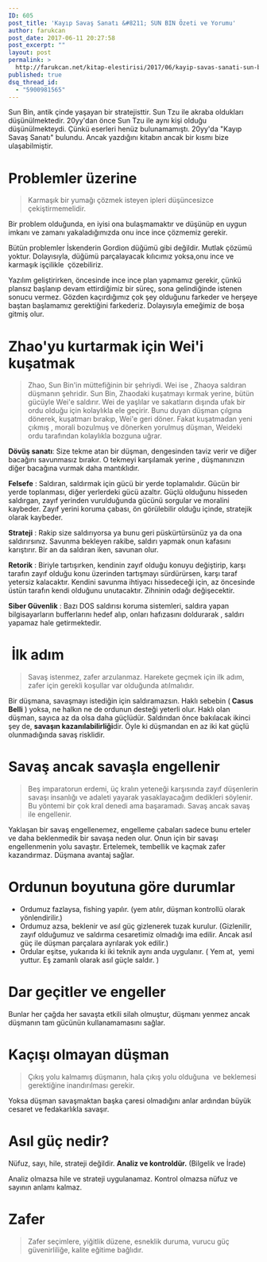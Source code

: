 ```yaml
---
ID: 605
post_title: 'Kayıp Savaş Sanatı &#8211; SUN BIN Özeti ve Yorumu'
author: farukcan
post_date: 2017-06-11 20:27:58
post_excerpt: ""
layout: post
permalink: >
  http://farukcan.net/kitap-elestirisi/2017/06/kayip-savas-sanati-sun-bin-ozeti/
published: true
dsq_thread_id:
  - "5900981565"
---
```

Sun Bin, antik çinde yaşayan bir stratejisttir. Sun Tzu ile akraba oldukları düşünülmektedir. 20yy'dan önce Sun Tzu ile aynı kişi olduğu düşünülmekteydi. Çünkü eserleri henüz bulunamamıştı. 20yy'da "Kayıp Savaş Sanatı" bulundu. Ancak yazdığını kitabın ancak bir kısmı bize ulaşabilmiştir.
<h1>Problemler üzerine</h1>
<blockquote>Karmaşık bir yumağı çözmek isteyen ipleri düşüncesizce çekiştirmemelidir.</blockquote>
Bir problem olduğunda, en iyisi ona bulaşmamaktır ve düşünüp en uygun imkanı ve zamanı yakaladığımızda onu ince ince çözmemiz gerekir.

Bütün problemler İskenderin Gordion düğümü gibi değildir. Mutlak çözümü yoktur. Dolayısıyla, düğümü parçalayacak kılıcımız yoksa,onu ince ve karmaşık işçilikle  çözebiliriz.

Yazılım geliştirirken, öncesinde ince ince plan yapmamız gerekir, çünkü plansız başlanıp devam ettirdiğimiz bir süreç, sona gelindiğinde istenen sonucu vermez. Gözden kaçırdığımız çok şey olduğunu farkeder ve herşeye baştan başlamamız gerektiğini farkederiz. Dolayısıyla emeğimiz de boşa gitmiş olur.
<h1>Zhao'yu kurtarmak için Wei'i kuşatmak</h1>
<blockquote>Zhao, Sun Bin'in müttefiğinin bir şehriydi. Wei ise , Zhaoya saldıran düşmanın şehridir. Sun Bin, Zhaodaki kuşatmayı kırmak yerine, bütün gücüyle Wei'e saldırır. Wei de yaşlılar ve sakatların dışında ufak bir ordu olduğu için kolaylıkla ele geçirir. Bunu duyan düşman çılgına dönerek, kuşatmarı bırakıp, Wei'e geri döner. Fakat kuşatmadan yeni çıkmış , morali bozulmuş ve dönerken yorulmuş düşman, Weideki ordu tarafından kolaylıkla bozguna uğrar.</blockquote>
<b>Dövüş sanatı</b>: Size tekme atan bir düşman, dengesinden taviz verir ve diğer bacağını savunmasız bırakır. O tekmeyi karşılamak yerine , düşmanınızın diğer bacağına vurmak daha mantıklıdır.

<strong>Felsefe</strong> : Saldıran, saldırmak için gücü bir yerde toplamalıdır. Gücün bir yerde toplanması, diğer yerlerdeki gücü azaltır. Güçlü olduğunu hisseden saldırgan, zayıf yerinden vurulduğunda gücünü sorgular ve moralini kaybeder. Zayıf yerini koruma çabası, ön görülebilir olduğu içinde, stratejik olarak kaybeder.

<strong>Strateji</strong> : Rakip size saldırıyorsa ya bunu geri püskürtürsünüz ya da ona saldırırsınız. Savunma bekleyen rakibe, saldırı yapmak onun kafasını karıştırır. Bir an da saldıran iken, savunan olur.

<strong>Retorik</strong> : Biriyle tartışırken, kendinin zayıf olduğu konuyu değiştirip, karşı tarafın zayıf olduğu konu üzerinden tartışmayı sürdürürsen, karşı taraf yetersiz kalacaktır. Kendini savunma ihtiyacı hissedeceği için, az öncesinde üstün tarafın kendi olduğunu unutacaktır. Zihninin odağı değişecektir.

<strong>Siber Güvenlik</strong> : Bazı DOS saldırısı koruma sistemleri, saldıra yapan bilgisayarların bufferlarını hedef alıp, onları hafızasını doldurarak , saldırı yapamaz hale getirmektedir.
<h1> İlk adım</h1>
<blockquote>Savaş istenmez, zafer arzulanmaz. Harekete geçmek için ilk adım, zafer için gerekli koşullar var olduğunda atılmalıdır.</blockquote>
Bir düşmana, savaşmayı istediğin için saldıramazsın. Haklı sebebin (<strong> Casus Belli</strong> ) yoksa, ne halkın ne de ordunun desteği yeterli olur. Haklı olan düşman, sayıca az da olsa daha güçlüdür. Saldırıdan önce bakılacak ikinci şey de, <strong>savaşın kazanılabilirliği</strong>dir. Öyle ki düşmandan en az iki kat güçlü olunmadığında savaş risklidir.
<h1>Savaş ancak savaşla engellenir</h1>
<blockquote>Beş imparatorun erdemi, üç kralın yeteneği karşısında zayıf düşenlerin savaşı insanlığı ve adaleti yayarak yasaklayacağım dedikleri söylenir. Bu yöntemi bir çok kral denedi ama başaramadı. Savaş ancak savaş ile engellenir.</blockquote>
Yaklaşan bir savaş engellenemez, engelleme çabaları sadece bunu erteler ve daha beklenmedik bir savaşa neden olur. Onun için bir savaşı engellenmenin yolu savaştır. Ertelemek, tembellik ve kaçmak zafer kazandırmaz. Düşmana avantaj sağlar.
<h1>Ordunun boyutuna göre durumlar</h1>
<ul>
	<li>Ordumuz fazlaysa, fishing yapılır. (yem atılır, düşman kontrollü olarak yönlendirilir.)</li>
	<li>Ordumuz azsa, beklenir ve asıl güç gizlenerek tuzak kurulur. (Gizlenilir, zayıf olduğumuz ve saldırma cesaretimiz olmadığı ima edilir. Ancak asıl güç ile düşman parçalara ayrılarak yok edilir.)</li>
	<li>Ordular eşitse, yukarıda ki iki teknik aynı anda uygulanır. ( Yem at,  yemi yuttur. Eş zamanlı olarak asıl güçle saldır. )</li>
</ul>
<h1>Dar geçitler ve engeller</h1>
Bunlar her çağda her savaşta etkili silah olmuştur, düşmanı yenmez ancak düşmanın tam gücünün kullanamamasını sağlar.
<h1>Kaçışı olmayan düşman</h1>
<blockquote>Çıkış yolu kalmamış düşmanın, hala çıkış yolu olduğuna  ve beklemesi gerektiğine inandırılması gerekir.</blockquote>
Yoksa düşman savaşmaktan başka çaresi olmadığını anlar ardından büyük cesaret ve fedakarlıkla savaşır.
<h1>Asıl güç nedir?</h1>
Nüfuz, sayı, hile, strateji değildir. <strong>Analiz ve kontroldür.</strong> (Bilgelik ve İrade)

Analiz olmazsa hile ve strateji uygulanamaz. Kontrol olmazsa nüfuz ve sayının anlamı kalmaz.
<h1>Zafer</h1>
<blockquote>Zafer seçimlere, yiğitlik düzene, esneklik duruma, vurucu güç güvenirliliğe, kalite eğitime bağlıdır.</blockquote>
